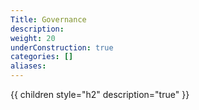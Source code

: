 ```yaml
---
Title: Governance
description:
weight: 20
underConstruction: true
categories: []
aliases:
---
```


{{ children style="h2" description="true" }}